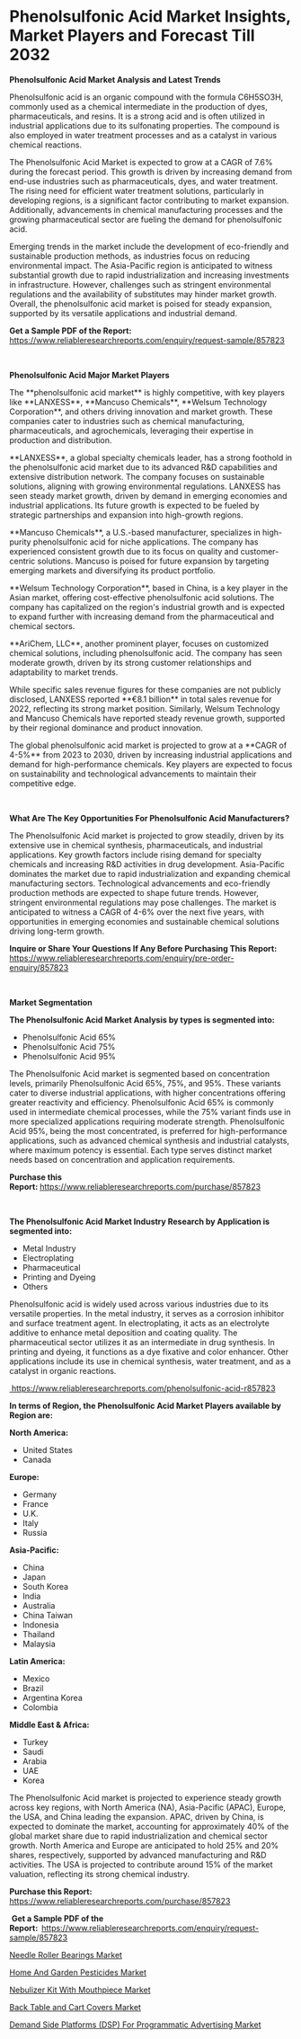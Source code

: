 <p><h1>Phenolsulfonic Acid Market Insights, Market Players and Forecast Till 2032</h1></p><p><strong>Phenolsulfonic Acid Market Analysis and Latest Trends</strong></p>
<p><p>Phenolsulfonic acid is an organic compound with the formula C6H5SO3H, commonly used as a chemical intermediate in the production of dyes, pharmaceuticals, and resins. It is a strong acid and is often utilized in industrial applications due to its sulfonating properties. The compound is also employed in water treatment processes and as a catalyst in various chemical reactions.</p><p>The Phenolsulfonic Acid Market is expected to grow at a CAGR of 7.6% during the forecast period. This growth is driven by increasing demand from end-use industries such as pharmaceuticals, dyes, and water treatment. The rising need for efficient water treatment solutions, particularly in developing regions, is a significant factor contributing to market expansion. Additionally, advancements in chemical manufacturing processes and the growing pharmaceutical sector are fueling the demand for phenolsulfonic acid.</p><p>Emerging trends in the market include the development of eco-friendly and sustainable production methods, as industries focus on reducing environmental impact. The Asia-Pacific region is anticipated to witness substantial growth due to rapid industrialization and increasing investments in infrastructure. However, challenges such as stringent environmental regulations and the availability of substitutes may hinder market growth. Overall, the phenolsulfonic acid market is poised for steady expansion, supported by its versatile applications and industrial demand.</p></p>
<p><strong>Get a Sample PDF of the Report:&nbsp;</strong> <a href="https://www.reliableresearchreports.com/enquiry/request-sample/857823?utm_campaign=11&utm_medium=2&utm_source=Github&utm_content=ia&utm_term=26012025&utm_id=phenolsulfonic-acid">https://www.reliableresearchreports.com/enquiry/request-sample/857823</a></p>
<p>&nbsp;</p>
<p><strong>Phenolsulfonic Acid Major Market Players</strong></p>
<p><p>The **phenolsulfonic acid market** is highly competitive, with key players like **LANXESS**, **Mancuso Chemicals**, **Welsum Technology Corporation**, and others driving innovation and market growth. These companies cater to industries such as chemical manufacturing, pharmaceuticals, and agrochemicals, leveraging their expertise in production and distribution.</p><p>**LANXESS**, a global specialty chemicals leader, has a strong foothold in the phenolsulfonic acid market due to its advanced R&D capabilities and extensive distribution network. The company focuses on sustainable solutions, aligning with growing environmental regulations. LANXESS has seen steady market growth, driven by demand in emerging economies and industrial applications. Its future growth is expected to be fueled by strategic partnerships and expansion into high-growth regions.</p><p>**Mancuso Chemicals**, a U.S.-based manufacturer, specializes in high-purity phenolsulfonic acid for niche applications. The company has experienced consistent growth due to its focus on quality and customer-centric solutions. Mancuso is poised for future expansion by targeting emerging markets and diversifying its product portfolio.</p><p>**Welsum Technology Corporation**, based in China, is a key player in the Asian market, offering cost-effective phenolsulfonic acid solutions. The company has capitalized on the region's industrial growth and is expected to expand further with increasing demand from the pharmaceutical and chemical sectors.</p><p>**AriChem, LLC**, another prominent player, focuses on customized chemical solutions, including phenolsulfonic acid. The company has seen moderate growth, driven by its strong customer relationships and adaptability to market trends.</p><p>While specific sales revenue figures for these companies are not publicly disclosed, LANXESS reported **€8.1 billion** in total sales revenue for 2022, reflecting its strong market position. Similarly, Welsum Technology and Mancuso Chemicals have reported steady revenue growth, supported by their regional dominance and product innovation.</p><p>The global phenolsulfonic acid market is projected to grow at a **CAGR of 4-5%** from 2023 to 2030, driven by increasing industrial applications and demand for high-performance chemicals. Key players are expected to focus on sustainability and technological advancements to maintain their competitive edge.</p></p>
<p>&nbsp;</p>
<p><strong>What Are The Key Opportunities For Phenolsulfonic Acid Manufacturers?</strong></p>
<p><p>The Phenolsulfonic Acid market is projected to grow steadily, driven by its extensive use in chemical synthesis, pharmaceuticals, and industrial applications. Key growth factors include rising demand for specialty chemicals and increasing R&D activities in drug development. Asia-Pacific dominates the market due to rapid industrialization and expanding chemical manufacturing sectors. Technological advancements and eco-friendly production methods are expected to shape future trends. However, stringent environmental regulations may pose challenges. The market is anticipated to witness a CAGR of 4-6% over the next five years, with opportunities in emerging economies and sustainable chemical solutions driving long-term growth.</p></p>
<p><strong>Inquire or Share Your Questions If Any Before Purchasing This Report:</strong> <a href="https://www.reliableresearchreports.com/enquiry/pre-order-enquiry/857823?utm_campaign=11&utm_medium=2&utm_source=Github&utm_content=ia&utm_term=26012025&utm_id=phenolsulfonic-acid">https://www.reliableresearchreports.com/enquiry/pre-order-enquiry/857823</a></p>
<p>&nbsp;</p>
<p><strong>Market Segmentation</strong></p>
<p><strong>The Phenolsulfonic Acid Market Analysis by types is segmented into:</strong></p>
<p><ul><li>Phenolsulfonic Acid 65%</li><li>Phenolsulfonic Acid 75%</li><li>Phenolsulfonic Acid 95%</li></ul></p>
<p><p>The Phenolsulfonic Acid market is segmented based on concentration levels, primarily Phenolsulfonic Acid 65%, 75%, and 95%. These variants cater to diverse industrial applications, with higher concentrations offering greater reactivity and efficiency. Phenolsulfonic Acid 65% is commonly used in intermediate chemical processes, while the 75% variant finds use in more specialized applications requiring moderate strength. Phenolsulfonic Acid 95%, being the most concentrated, is preferred for high-performance applications, such as advanced chemical synthesis and industrial catalysts, where maximum potency is essential. Each type serves distinct market needs based on concentration and application requirements.</p></p>
<p><strong>Purchase this Report:&nbsp;</strong><a href="https://www.reliableresearchreports.com/purchase/857823?utm_campaign=11&utm_medium=2&utm_source=Github&utm_content=ia&utm_term=26012025&utm_id=phenolsulfonic-acid">https://www.reliableresearchreports.com/purchase/857823</a></p>
<p>&nbsp;</p>
<p><strong>The Phenolsulfonic Acid Market Industry Research by Application is segmented into:</strong></p>
<p><ul><li>Metal Industry</li><li>Electroplating</li><li>Pharmaceutical</li><li>Printing and Dyeing</li><li>Others</li></ul></p>
<p><p>Phenolsulfonic acid is widely used across various industries due to its versatile properties. In the metal industry, it serves as a corrosion inhibitor and surface treatment agent. In electroplating, it acts as an electrolyte additive to enhance metal deposition and coating quality. The pharmaceutical sector utilizes it as an intermediate in drug synthesis. In printing and dyeing, it functions as a dye fixative and color enhancer. Other applications include its use in chemical synthesis, water treatment, and as a catalyst in organic reactions.</p></p>
<p><a href="https://www.reliableresearchreports.com/phenolsulfonic-acid-r857823?utm_campaign=11&utm_medium=2&utm_source=Github&utm_content=ia&utm_term=26012025&utm_id=phenolsulfonic-acid">&nbsp;https://www.reliableresearchreports.com/phenolsulfonic-acid-r857823</a></p>
<p><strong>In terms of Region, the Phenolsulfonic Acid Market Players available by Region are:</strong></p>
<p>
    <p> <strong> North America: </strong>
        <ul>
            <li>United States</li>
            <li>Canada</li>
        </ul>
        </p> 
    <p> <strong> Europe: </strong>
        <ul>
            <li>Germany</li>
            <li>France</li>
            <li>U.K.</li>
            <li>Italy</li>
            <li>Russia</li>
        </ul>
        </p> 
    <p> <strong> Asia-Pacific: </strong>
        <ul>
            <li>China</li>
            <li>Japan</li>
            <li>South Korea</li>
            <li>India</li>
            <li>Australia</li>
            <li>China Taiwan</li>
            <li>Indonesia</li>
            <li>Thailand</li>
            <li>Malaysia</li>
        </ul>
        </p> 
    <p> <strong> Latin America: </strong>
        <ul>
            <li>Mexico</li>
            <li>Brazil</li>
            <li>Argentina Korea</li>
            <li>Colombia</li>
        </ul>
        </p> 
    <p> <strong> Middle East & Africa: </strong>
        <ul>
            <li>Turkey</li>
            <li>Saudi</li>
            <li>Arabia</li>
            <li>UAE</li>
            <li>Korea</li>
        </ul>
    </p>
    </p>
<p><p>The Phenolsulfonic Acid market is projected to experience steady growth across key regions, with North America (NA), Asia-Pacific (APAC), Europe, the USA, and China leading the expansion. APAC, driven by China, is expected to dominate the market, accounting for approximately 40% of the global market share due to rapid industrialization and chemical sector growth. North America and Europe are anticipated to hold 25% and 20% shares, respectively, supported by advanced manufacturing and R&D activities. The USA is projected to contribute around 15% of the market valuation, reflecting its strong chemical industry.</p></p>
<p><strong>Purchase this Report: </strong><a href="https://www.reliableresearchreports.com/purchase/857823?utm_campaign=11&utm_medium=2&utm_source=Github&utm_content=ia&utm_term=26012025&utm_id=phenolsulfonic-acid">https://www.reliableresearchreports.com/purchase/857823</a></p>
<p>&nbsp;<strong>Get a Sample PDF of the Report:&nbsp;&nbsp;</strong><a href="https://www.reliableresearchreports.com/enquiry/request-sample/857823?utm_campaign=11&utm_medium=2&utm_source=Github&utm_content=ia&utm_term=26012025&utm_id=phenolsulfonic-acid">https://www.reliableresearchreports.com/enquiry/request-sample/857823</a></p>
<p><strong></strong></p>
<p><p><a href="https://www.linkedin.com/pulse/strategic-forecast-needle-roller-bearings-market-growth-na1kc?utm_campaign=11&utm_medium=2&utm_source=Github&utm_content=ia&utm_term=26012025&utm_id=phenolsulfonic-acid">Needle Roller Bearings Market</a></p><p><a href="https://github.com/hgf64gh/Market-Research-Report-List-1/blob/main/home-and-garden-pesticides-market.md?utm_campaign=11&utm_medium=2&utm_source=Github&utm_content=ia&utm_term=26012025&utm_id=phenolsulfonic-acid">Home And Garden Pesticides Market</a></p><p><a href="https://www.linkedin.com/pulse/state-nebulizer-kit-mouthpiece-market-projected-growth-cagr-0kbve?utm_campaign=11&utm_medium=2&utm_source=Github&utm_content=ia&utm_term=26012025&utm_id=phenolsulfonic-acid">Nebulizer Kit With Mouthpiece Market</a></p><p><a href="https://github.com/marloy8/Market-Research-Report-List-6/blob/main/back-table-and-cart-covers-market.md?utm_campaign=11&utm_medium=2&utm_source=Github&utm_content=ia&utm_term=26012025&utm_id=phenolsulfonic-acid">Back Table and Cart Covers Market</a></p><p><a href="https://www.linkedin.com/pulse/global-demand-side-platforms-dsp-programmatic-advertising-market-2aove?utm_campaign=11&utm_medium=2&utm_source=Github&utm_content=ia&utm_term=26012025&utm_id=phenolsulfonic-acid">Demand Side Platforms (DSP) For Programmatic Advertising Market</a></p></p>